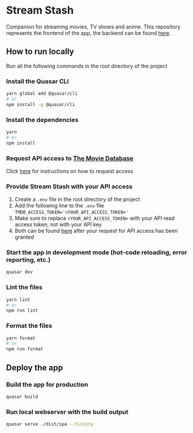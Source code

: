 # Stream Stash

Companion for streaming movies, TV shows and anime. This repository represents the frontend of the app, the backend can
be found [here](https://github.com/enricoKoschel/stream_stash_backend).

## How to run locally

Run all the following commands in the root directory of the project

### Install the Quasar CLI

```bash
yarn global add @quasar/cli
# or
npm install -g @quasar/cli
```

### Install the dependencies

```bash
yarn
# or
npm install
```

### Request API access to [The Movie Database](https://www.themoviedb.org)

Click [here](https://developer.themoviedb.org/docs/getting-started) for instructions on how to request access

### Provide Stream Stash with your API access

1. Create a `.env` file in the root directory of the project
2. Add the following line to the `.env` file\
   `TMDB_ACCESS_TOKEN='<YOUR_API_ACCESS_TOKEN>'`
3. Make sure to replace `<YOUR_API_ACCESS_TOKEN>` with your API read access token, not with your API key
4. Both can be found [here](https://www.themoviedb.org/settings/api) after your request for API access has been granted

### Start the app in development mode (hot-code reloading, error reporting, etc.)

```bash
quasar dev
```

### Lint the files

```bash
yarn lint
# or
npm run lint
```

### Format the files

```bash
yarn format
# or
npm run format
```

## Deploy the app

### Build the app for production

```bash
quasar build
```

### Run local webserver with the build output

```bash
quasar serve ./dist/spa --history
```
